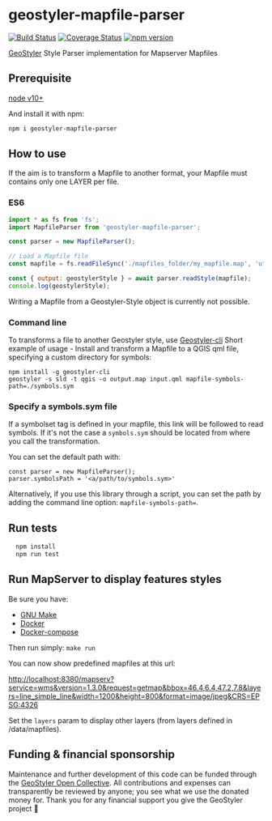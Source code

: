 # geostyler-mapfile-parser

[![Build Status](https://travis-ci.com/geostyler/geostyler-mapfile-parser.svg?branch=master)](https://travis-ci.com/geostyler/geostyler-mapfile-parser)
[![Coverage Status](https://coveralls.io/repos/github/geostyler/geostyler-mapfile-parser/badge.svg?branch=master)](https://coveralls.io/github/geostyler/geostyler-mapfile-parser?branch=master)
[![npm version](https://badge.fury.io/js/geostyler-mapfile-parser.svg)](https://www.npmjs.com/package/geostyler-mapfile-parser)

[GeoStyler](https://github.com/geostyler/geostyler/) Style Parser implementation for Mapserver Mapfiles

## Prerequisite

[node v10+](https://nodejs.org/)

And install it with npm:

```sh
npm i geostyler-mapfile-parser
```

## How to use

If the aim is to transform a Mapfile to another format, your Mapfile must contains only one LAYER per file.

### ES6

```js
import * as fs from 'fs';
import MapfileParser from 'geostyler-mapfile-parser';

const parser = new MapfileParser();

// Load a Mapfile file
const mapfile = fs.readFileSync('./mapfiles_folder/my_mapfile.map', 'utf8');

const { output: geostylerStyle } = await parser.readStyle(mapfile);
console.log(geostylerStyle);
```

Writing a Mapfile from a Geostyler-Style object is currently not possible.

### Command line

To transforms a file to another Geostyler style, use [Geostyler-cli](https://github.com/geostyler/geostyler-cli)
Short example of usage - Install and transform a Mapfile to a QGIS qml file, specifying a custom directory
for symbols:

```
npm install -g geostyler-cli
geostyler -s sld -t qgis -o output.map input.qml mapfile-symbols-path=./symbols.sym
```

### Specify a symbols.sym file

If a symbolset tag is defined in your mapfile, this link will be followed to read symbols.
If it's not the case a `symbols.sym` should be located from where you call the transformation.

You can set the default path with:

```
const parser = new MapfileParser();
parser.symbolsPath = '<a/path/to/symbols.sym>'
```

Alternatively, if you use this library through a script, you can set the path by adding the 
command line option: `mapfile-symbols-path=`.

## Run tests

```sh
  npm install
  npm run test
```

## Run MapServer to display features styles

Be sure you have:

- [GNU Make](https://www.gnu.org/software/make/)
- [Docker](https://www.docker.com/)
- [Docker-compose](https://docs.docker.com/compose/)

Then run simply: `make run`

You can now show predefined mapfiles at this url:

<http://localhost:8380/mapserv?service=wms&version=1.3.0&request=getmap&bbox=46.4,6.4,47.2,7.8&layers=line_simple_line&width=1200&height=800&format=image/jpeg&CRS=EPSG:4326>

Set the `layers` param to display other layers (from layers defined in /data/mapfiles).

## <a name="funding"></a>Funding & financial sponsorship

Maintenance and further development of this code can be funded through the
[GeoStyler Open Collective](https://opencollective.com/geostyler). All contributions and
expenses can transparently be reviewed by anyone; you see what we use the donated money for.
Thank you for any financial support you give the GeoStyler project 💞

